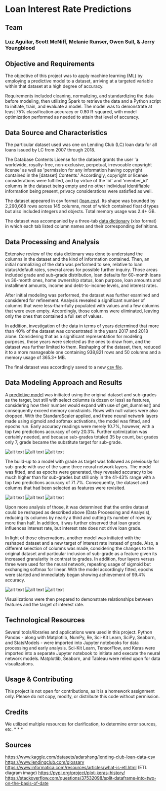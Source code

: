 # Loan Interest Rate Predictions

## Team

### Luz Aguilar, Scott McNiff, Melanie Runser, Owen Sull, & Jerry Youngblood

## Objective and Requirements

The objective of this project was to apply machine learning (ML) by employing a predictive model to a dataset, arriving at a targeted variable within that dataset at a high degree of accuracy.

Requirements included cleaning, normalizing, and standardizing the data before modeling, then utilizing Spark to retrieve the data and a Python script to initiate, train, and evaluate a model. The model was to demonstrate at least 75% classification accuracy or 0.80 R-squared, with model optimization performed as needed to attain that level of accuracy.

## Data Source and Characteristics

The particular dataset used was one on Lending Club (LC) loan data for all loans issued by LC from 2007 through 2018.

The Database Contents License for the dataset grants the user 'a worldwide, royalty-free, non-exclusive, perpetual, irrevocable copyright license' as well as 'permission for any information having copyright contained in the [dataset] Contents.' Accordingly, copyright or license considerations were fulfilled, and by virtue of the 'id' and 'member_id' columns in the dataset being empty and no other individual identifiable information being present, privacy considerations were satisfied as well.

The dataset appeared in csv format ([loan.csv](Data_Source/loan.csv)). Its shape was bounded by  2,260,668 rows across 145 columns, most of which contained float d types but also included integers and objects. Total memory usage was 2.4+ GB.

The dataset was accompanied by a three-tab [data dictionary](Data_Source/LCDataDictionary.xlsx) (xlsx format) in which each tab listed column names and their corresponding definitions.

## Data Processing and Analysis

Extensive review of the data dictionary was done to understand the columns in the dataset and the kind of information contained. Then, an initial normalizing of the data was performed to see, relative to loan status/default rates, several areas for possible further inquiry. Those areas included grade and sub-grade distribution, loan defaults for 60-month loans vs 36-month ones, home ownership status, loan purpose, loan amounts and installment amounts, income and debt-to-income levels, and interest rates.

After initial modeling was performed, the dataset was further examined and considered for refinement. Analysis revealed a significant number of columns that were less-than-fully populated with values and a few columns that were even empty. Accordingly, those columns were eliminated, leaving only the ones that contained a full set of values.

In addition, investigation of the data in terms of years determined that more than 40% of the dataset was concentrated in the years 2017 and 2018 alone. Considering that as a significant representation for modeling purposes, those years were selected as the ones to draw from, and the dataset was further limited to them. Reshaping of the dataset, then, reduced it to a more manageable one containing 938,821 rows and 50 columns and a memory usage of 365.3+ MB.

The final dataset was accordingly saved to a new [csv file](Data_Source/LC_loans_2017-2018.csv).

## Data Modeling Approach and Results

A [predictive model](neural_network.ipynb) was initiated using the original dataset and sub-grades as the target, but still with select columns (a dozen or less) as features, considering how their number would expand with use of get_dummies() and consequently exceed memory constraints. Rows with null values were also dropped. With the StandardScaler applied, and three neural network layers made using sigmoid and softmax activations, the model was fitted, and epochs run. Early accuracy readings were merely 10.7%, however, with a top two predictions accuracy of only 20.3%. Further optimization was certainly needed, and because sub-grades totaled 35 by count, but grades only 7, grade became the substitute target for sub-grade.

![alt text](accuracy.png)
![alt text](top_k_categorical_accuracy-1.png)
![alt text](loss.png)

The build-up to a model with grade as target was followed as previously for sub-grade with use of the same three neural network layers. The model was fitted, and as epochs were generated, they revealed accuracy to be much higher than for sub-grades but still only in the 41-43% range with a top two predictions accuracy of 71.7%. Consequently, the dataset and columns that had been selected as features were revisited.

![alt text](accuracy-1.png)
![alt text](top_k_categorical_accuracy-2.png)
![alt text](loss-1.png)

Upon more analysis of those, it was determined that the entire dataset could be reshaped as described above (Data Processing and Analysis), reducing its columns by nearly a third and cutting its number of rows by more than half. In addition, it was further observed that loan grade influences interest rate, but interest rate does not drive loan grade.

In light of those observations, another model was initiated with the reshaped dataset and a new target of interest rate instead of grade. Also, a different selection of columns was made, considering the changes to the original dataset and particular inclusion of sub-grade as a feature given its increased granularity in contrast to grades. In addition, four layers versus three were used for the neural network, repeating usage of sigmoid but exchanging softmax for linear. With the model accordingly fitted, epochs were started and immediately began showing achievement of 99.4% accuracy.

![alt text](loss-2.png)
![alt text](mean_absolute_percentage_error.png)
![alt text](r2_score.png)

Visualizations were then prepared to demonstrate relationships between features and the target of interest rate.

## Technological Resources

Several tools/libraries and applications were used in this project. Python Pandas - along with Matplotlib, NumPy, Re, Sci-Kit Learn, SciPy, Seaborn, and StatsModels - were imported into Jupyter notebooks for data processing and early analysis. Sci-Kit Learn, TensorFlow, and Keras were imported into a separate Jupyter notebook to initiate and execute the neural network models. Matplotlib, Seaborn, and Tableau were relied upon for data visualizations.

## Usage & Contributing

This project is not open for contributions, as it is a homework assignment only. Please do not copy, modify, or distribute this code without permission.

## Credits

We utilized multiple resources for clarification, to determine error sources, etc.
*
*
*

## Sources

<https://www.kaggle.com/datasets/adarshsng/lending-club-loan-data-csv>
<https://www.lendingclub.com/glossary>
<https://www.informatica.com/resources/articles/what-is-etl.html> (ETL diagram image)
<https://pypi.org/project/plot-keras-history/>
<https://stackoverflow.com/questions/37532098/split-dataframe-into-two-on-the-basis-of-date>
